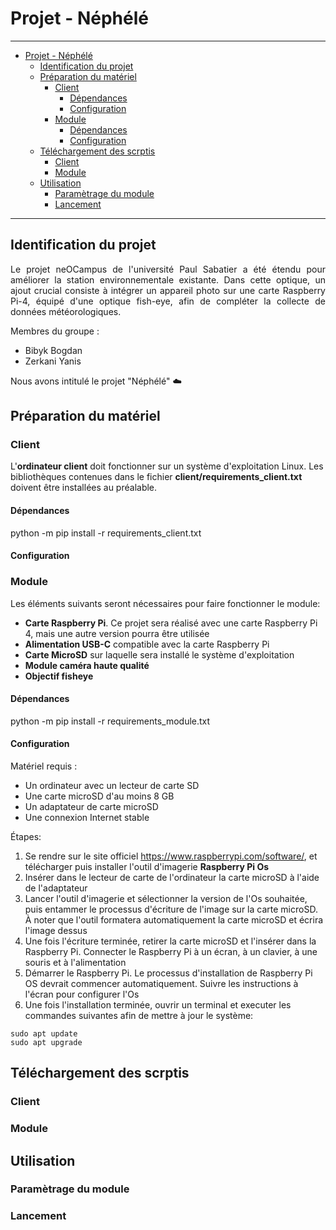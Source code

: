 # Projet - Néphélé

---
- [Projet - Néphélé](#projet---néphélé)
  - [Identification du projet](#identification-du-projet)
  - [Préparation du matériel](#préparation-du-matériel)
    - [Client](#client)
      - [Dépendances](#dépendances)
      - [Configuration](#configuration)
    - [Module](#module)
      - [Dépendances](#dépendances-1)
      - [Configuration](#configuration-1)
  - [Téléchargement des scrptis](#téléchargement-des-scrptis)
    - [Client](#client-1)
    - [Module](#module-1)
  - [Utilisation](#utilisation)
    - [Paramètrage du module](#paramètrage-du-module)
    - [Lancement](#lancement)
---

## Identification du projet

<p style="text-align: justify;">Le projet neOCampus de l'université Paul Sabatier a été étendu pour améliorer la station environnementale existante. Dans cette optique, un ajout crucial consiste à intégrer un appareil photo sur une carte Raspberry Pi-4, équipé d'une optique fish-eye, afin de compléter la collecte de données météorologiques.</p>

Membres du groupe :
- Bibyk Bogdan
- Zerkani Yanis

Nous avons intitulé le projet "Néphélé" :cloud:

## Préparation du matériel

### Client

L'**ordinateur client** doit fonctionner sur un système d'exploitation Linux. Les bibliothèques contenues dans le fichier **client/requirements_client.txt** doivent être installées au préalable.

#### Dépendances

python -m pip install -r requirements_client.txt

#### Configuration

### Module

Les éléments suivants seront nécessaires pour faire fonctionner le module:

 - **Carte Raspberry Pi**. Ce projet sera réalisé avec une carte Raspberry Pi 4, mais une autre version pourra être utilisée
 - **Alimentation USB-C** compatible avec la carte Raspberry Pi
 - **Carte MicroSD** sur laquelle sera installé le système d'exploitation
 - **Module caméra haute qualité**
 - **Objectif fisheye**

#### Dépendances

python -m pip install -r requirements_module.txt

#### Configuration

Matériel requis :

 - Un ordinateur avec un lecteur de carte SD
 - Une carte microSD d'au moins 8 GB
 - Un adaptateur de carte microSD
 - Une connexion Internet stable

Étapes:
 1. Se rendre sur le site officiel https://www.raspberrypi.com/software/, et télécharger puis installer l'outil d'imagerie **Raspberry Pi Os**
 2. Insérer dans le lecteur de carte de l'ordinateur la carte microSD à l'aide de l'adaptateur
 3. Lancer l'outil d'imagerie et sélectionner la version de l'Os souhaitée, puis entammer le processus d'écriture de l'image sur la carte microSD. À noter que l'outil formatera automatiquement la carte microSD et écrira l'image dessus
 4. Une fois l'écriture terminée, retirer la carte microSD et l'insérer dans la Raspberry Pi. Connecter le Raspberry Pi à un écran, à un clavier, à une souris et à l'alimentation
 5. Démarrer le Raspberry Pi. Le processus d'installation de Raspberry Pi OS devrait commencer automatiquement. Suivre les instructions à l'écran pour configurer l'Os
 6. Une fois l'installation terminée, ouvrir un terminal et executer les commandes suivantes afin de mettre à jour le système:
  ```
  sudo apt update
  sudo apt upgrade
  ```

## Téléchargement des scrptis

### Client

### Module

## Utilisation

### Paramètrage du module

### Lancement